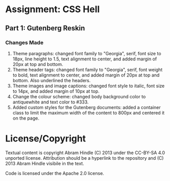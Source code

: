 Assignment: CSS Hell
====================

## Part 1: Gutenberg Reskin

### Changes Made

1. Theme paragraphs: changed font family to "Georgia", serif, font size to 18px, line height to 1.5, text alignment to center, and added margin of 20px at top and bottom.
2. Theme header tags: changed font family to "Georgia", serif, font weight to bold, text alignment to center, and added margin of 20px at top and bottom. Also underlined the headers.
3. Theme images and image captions: changed font style to italic, font size to 14px, and added margin of 10px at top.
4. Change the colour scheme: changed body background color to antiquewhite and text color to #333.
5. Added custom styles for the Gutenberg documents: added a container class to limit the maximum width of the content to 800px and centered it on the page.

License/Copyright
=================

Textual content is copyright Abram Hindle (C) 2013 under the CC-BY-SA
4.0 unported license. Attribution should be a hyperlink to the
repository and (C) 2013 Abram Hindle visibile in the text.

Code is licensed under the Apache 2.0 license.


